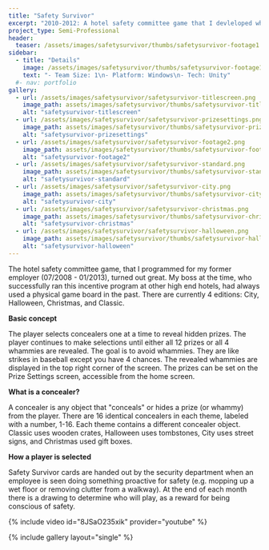```yaml
---
title: "Safety Survivor"
excerpt: "2010-2012: A hotel safety committee game that I devleloped while working for hotel Loss Prevention"
project_type: Semi-Professional
header:
  teaser: /assets/images/safetysurvivor/thumbs/safetysurvivor-footage1.jpg
sidebar:
  - title: "Details"
    image: /assets/images/safetysurvivor/thumbs/safetysurvivor-footage1.jpg
    text: "- Team Size: 1\n- Platform: Windows\n- Tech: Unity"
  #- nav: portfolio
gallery:
  - url: /assets/images/safetysurvivor/safetysurvivor-titlescreen.png
    image_path: assets/images/safetysurvivor/thumbs/safetysurvivor-titlescreen.png
    alt: "safetysurvivor-titlescreen"
  - url: /assets/images/safetysurvivor/safetysurvivor-prizesettings.png
    image_path: assets/images/safetysurvivor/thumbs/safetysurvivor-prizesettings.png
    alt: "safetysurvivor-prizesettings"
  - url: /assets/images/safetysurvivor/safetysurvivor-footage2.png
    image_path: assets/images/safetysurvivor/thumbs/safetysurvivor-footage2.png
    alt: "safetysurvivor-footage2"
  - url: /assets/images/safetysurvivor/safetysurvivor-standard.png
    image_path: assets/images/safetysurvivor/thumbs/safetysurvivor-standard.png
    alt: "safetysurvivor-standard"
  - url: /assets/images/safetysurvivor/safetysurvivor-city.png
    image_path: assets/images/safetysurvivor/thumbs/safetysurvivor-city.png
    alt: "safetysurvivor-city"
  - url: /assets/images/safetysurvivor/safetysurvivor-christmas.png
    image_path: assets/images/safetysurvivor/thumbs/safetysurvivor-christmas.png
    alt: "safetysurvivor-christmas"
  - url: /assets/images/safetysurvivor/safetysurvivor-halloween.png
    image_path: assets/images/safetysurvivor/thumbs/safetysurvivor-halloween.png
    alt: "safetysurvivor-halloween"
---
```


The hotel safety committee game, that I programmed for my former employer (07/2008 - 01/2013), turned out great. My boss at the time, who successfully ran this incentive program at other high end hotels, had always used a physical game board in the past. There are currently 4 editions: City, Halloween, Christmas, and Classic.

**Basic concept**

The player selects concealers one at a time to reveal hidden prizes. The player continues to make selections until either all 12 prizes or all 4 whammies are revealed. The goal is to avoid whammies. They are like strikes in baseball except you have 4 chances. The revealed whammies are displayed in the top right corner of the screen. The prizes can be set on the Prize Settings screen, accessible from the home screen.

**What is a concealer?**

A concealer is any object that "conceals" or hides a prize (or whammy) from the player. There are 16 identical concealers in each theme, labeled with a number, 1-16. Each theme contains a different concealer object. Classic uses wooden crates, Halloween uses tombstones, City uses street signs, and Christmas used gift boxes.

**How a player is selected**

Safety Survivor cards are handed out by the security department when an employee is seen doing something proactive for safety (e.g. mopping up a wet floor or removing clutter from a walkway). At the end of each month there is a drawing to determine who will play, as a reward for being conscious of safety.

{% include video id="8JSaO235xik" provider="youtube" %}

{% include gallery layout="single" %}
